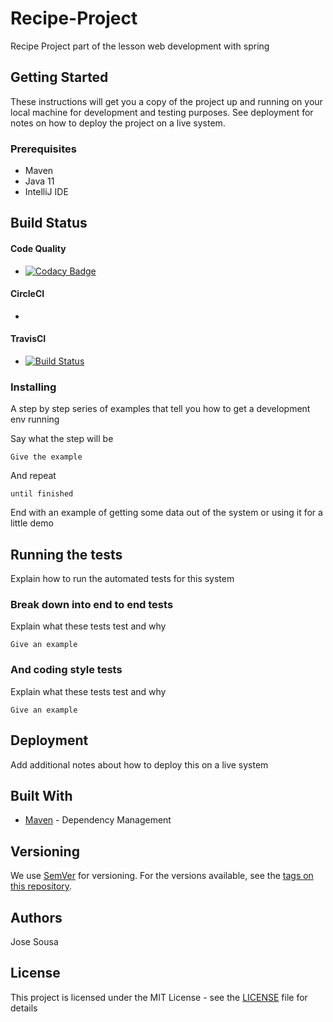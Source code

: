 # Recipe-Project

Recipe Project part of the lesson web development with spring

## Getting Started

These instructions will get you a copy of the project up and running on your local machine for development and testing purposes. See deployment for notes on how to deploy the project on a live system.

### Prerequisites

- Maven
- Java 11
- IntelliJ IDE 

## Build Status

#### Code Quality
* [![Codacy Badge](https://app.codacy.com/project/badge/Grade/184b8e4e3c344094b599e2a4fe811951)](https://www.codacy.com/manual/josousa82/Recipe-Project/dashboard?utm_source=github.com&amp;utm_medium=referral&amp;utm_content=josousa82/Recipe-Project&amp;utm_campaign=Badge_Grade)

#### CircleCI
* [![<CircleCI>](https://circleci.com/gh/josousa82/Recipe-Project.svg?style=shield)](https://circleci.com/gh/josousa82/Recipe-Project)
  
#### TravisCI
* [![Build Status](https://travis-ci.com/josousa82/Recipe-Project.svg?branch=master)](https://travis-ci.com/josousa82/Recipe-Project)

### Installing

A step by step series of examples that tell you how to get a development env running

Say what the step will be

```
Give the example
```

And repeat

```
until finished
```

End with an example of getting some data out of the system or using it for a little demo

## Running the tests

Explain how to run the automated tests for this system

### Break down into end to end tests

Explain what these tests test and why

```
Give an example
```

### And coding style tests

Explain what these tests test and why

```
Give an example
```

## Deployment

Add additional notes about how to deploy this on a live system

## Built With
  
* [Maven](https://maven.apache.org/) - Dependency Management


## Versioning

We use [SemVer](http://semver.org/) for versioning. For the versions available, see the [tags on this repository](https://github.com/your/project/tags). 

## Authors

Jose Sousa

## License

This project is licensed under the MIT License - see the [LICENSE](LICENSE) file for details

